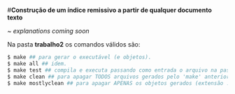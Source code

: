 #**Construção de um índice remissivo a partir de qualquer documento texto**


*~ explanations coming soon*

Na pasta **trabalho2** os comandos válidos são:

```bash
$ make ## para gerar o executável (e objetos).
$ make all ## idem.
$ make test ## compila e executa passando como entrada o arquivo na pasta 'testes'.
$ make clean ## para apagar TODOS arquivos gerados pelo 'make' anterior.
$ make mostlyclean ## para apagar APENAS os objetos gerados (extensão .o).
```
